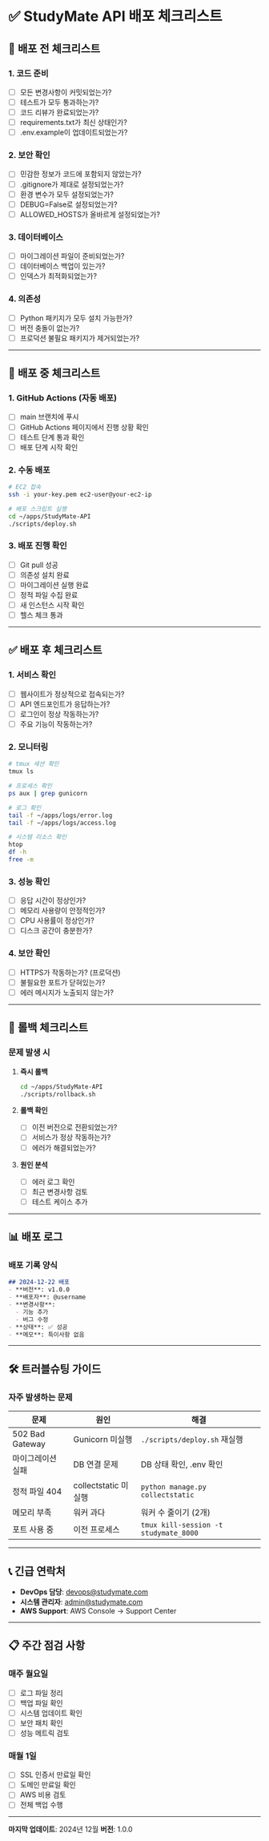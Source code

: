 # ✅ StudyMate API 배포 체크리스트

## 📝 배포 전 체크리스트

### 1. 코드 준비
- [ ] 모든 변경사항이 커밋되었는가?
- [ ] 테스트가 모두 통과하는가?
- [ ] 코드 리뷰가 완료되었는가?
- [ ] requirements.txt가 최신 상태인가?
- [ ] .env.example이 업데이트되었는가?

### 2. 보안 확인
- [ ] 민감한 정보가 코드에 포함되지 않았는가?
- [ ] .gitignore가 제대로 설정되었는가?
- [ ] 환경 변수가 모두 설정되었는가?
- [ ] DEBUG=False로 설정되었는가?
- [ ] ALLOWED_HOSTS가 올바르게 설정되었는가?

### 3. 데이터베이스
- [ ] 마이그레이션 파일이 준비되었는가?
- [ ] 데이터베이스 백업이 있는가?
- [ ] 인덱스가 최적화되었는가?

### 4. 의존성
- [ ] Python 패키지가 모두 설치 가능한가?
- [ ] 버전 충돌이 없는가?
- [ ] 프로덕션 불필요 패키지가 제거되었는가?

---

## 🚀 배포 중 체크리스트

### 1. GitHub Actions (자동 배포)
- [ ] main 브랜치에 푸시
- [ ] GitHub Actions 페이지에서 진행 상황 확인
- [ ] 테스트 단계 통과 확인
- [ ] 배포 단계 시작 확인

### 2. 수동 배포
```bash
# EC2 접속
ssh -i your-key.pem ec2-user@your-ec2-ip

# 배포 스크립트 실행
cd ~/apps/StudyMate-API
./scripts/deploy.sh
```

### 3. 배포 진행 확인
- [ ] Git pull 성공
- [ ] 의존성 설치 완료
- [ ] 마이그레이션 실행 완료
- [ ] 정적 파일 수집 완료
- [ ] 새 인스턴스 시작 확인
- [ ] 헬스 체크 통과

---

## ✅ 배포 후 체크리스트

### 1. 서비스 확인
- [ ] 웹사이트가 정상적으로 접속되는가?
- [ ] API 엔드포인트가 응답하는가?
- [ ] 로그인이 정상 작동하는가?
- [ ] 주요 기능이 작동하는가?

### 2. 모니터링
```bash
# tmux 세션 확인
tmux ls

# 프로세스 확인
ps aux | grep gunicorn

# 로그 확인
tail -f ~/apps/logs/error.log
tail -f ~/apps/logs/access.log

# 시스템 리소스 확인
htop
df -h
free -m
```

### 3. 성능 확인
- [ ] 응답 시간이 정상인가?
- [ ] 메모리 사용량이 안정적인가?
- [ ] CPU 사용률이 정상인가?
- [ ] 디스크 공간이 충분한가?

### 4. 보안 확인
- [ ] HTTPS가 작동하는가? (프로덕션)
- [ ] 불필요한 포트가 닫혀있는가?
- [ ] 에러 메시지가 노출되지 않는가?

---

## 🔴 롤백 체크리스트

### 문제 발생 시
1. **즉시 롤백**
   ```bash
   cd ~/apps/StudyMate-API
   ./scripts/rollback.sh
   ```

2. **롤백 확인**
   - [ ] 이전 버전으로 전환되었는가?
   - [ ] 서비스가 정상 작동하는가?
   - [ ] 에러가 해결되었는가?

3. **원인 분석**
   - [ ] 에러 로그 확인
   - [ ] 최근 변경사항 검토
   - [ ] 테스트 케이스 추가

---

## 📊 배포 로그

### 배포 기록 양식
```markdown
## 2024-12-22 배포
- **버전**: v1.0.0
- **배포자**: @username
- **변경사항**: 
  - 기능 추가
  - 버그 수정
- **상태**: ✅ 성공
- **메모**: 특이사항 없음
```

---

## 🛠 트러블슈팅 가이드

### 자주 발생하는 문제

| 문제 | 원인 | 해결 |
|------|------|------|
| 502 Bad Gateway | Gunicorn 미실행 | `./scripts/deploy.sh` 재실행 |
| 마이그레이션 실패 | DB 연결 문제 | DB 상태 확인, .env 확인 |
| 정적 파일 404 | collectstatic 미실행 | `python manage.py collectstatic` |
| 메모리 부족 | 워커 과다 | 워커 수 줄이기 (2개) |
| 포트 사용 중 | 이전 프로세스 | `tmux kill-session -t studymate_8000` |

---

## 📞 긴급 연락처

- **DevOps 담당**: devops@studymate.com
- **시스템 관리자**: admin@studymate.com
- **AWS Support**: AWS Console → Support Center

---

## 📋 주간 점검 사항

### 매주 월요일
- [ ] 로그 파일 정리
- [ ] 백업 파일 확인
- [ ] 시스템 업데이트 확인
- [ ] 보안 패치 확인
- [ ] 성능 메트릭 검토

### 매월 1일
- [ ] SSL 인증서 만료일 확인
- [ ] 도메인 만료일 확인
- [ ] AWS 비용 검토
- [ ] 전체 백업 수행

---

**마지막 업데이트**: 2024년 12월
**버전**: 1.0.0